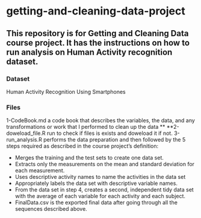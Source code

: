 # getting-and-cleaning-data-project
## This repository is for Getting and Cleaning Data course project. It has the instructions on how to run analysis on Human Activity recognition dataset.

### Dataset
Human Activity Recognition Using Smartphones

### Files
1-CodeBook.md a code book that describes the variables, the data, and any transformations or work that I performed to clean up the data
**
**2-doweload_file.R run to check if files is exists and doweload it if not.
3-run_analysis.R performs the data preparation and then followed by the 5 steps required as described in the course project’s definition:
* Merges the training and the test sets to create one data set.
* Extracts only the measurements on the mean and standard deviation for each measurement.
* Uses descriptive activity names to name the activities in the data set
* Appropriately labels the data set with descriptive variable names.
* From the data set in step 4, creates a second, independent tidy data set with the average of each variable for each activity and each subject.
* FinalData.csv is the exported final data after going through all the sequences described above.
